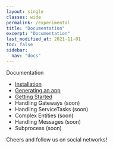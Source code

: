 ```yaml
---
layout: single
classes: wide
permalink: /experimental
title: "Documentation"
excerpt: "Documentation"
last_modified_at: 2021-11-01
toc: false
sidebar:
  nav: "docs"
---
```


Documentation

- [Installation](/pap-documentation/experimental/installation)
- [Generating an app](/pap-documentation/experimental/generating-an-app)
- [Getting Started](/pap-documentation/experimental/part01)
- Handling Gateways (soon)
- Handling ServiceTasks (soon)
- Complex Entities (soon)
- Handling Messages (soon)
- Subprocess (soon)

Cheers and follow us on social networks!
